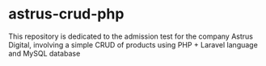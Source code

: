 # astrus-crud-php
This repository is dedicated to the admission test for the company Astrus Digital, involving a simple CRUD of products using PHP + Laravel language and MySQL database
